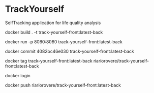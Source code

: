# TrackYourself
SelfTracking application for life quality analysis 

docker build . -t track-yourself-front:latest-back

docker run -p 8080:8080 track-yourself-front:latest-back

docker commit 4082bc46e030 track-yourself-front:latest-back

docker tag track-yourself-front:latest-back riariorovere/track-yourself-front:latest-back

docker login

docker push riariorovere/track-yourself-front:latest-back

